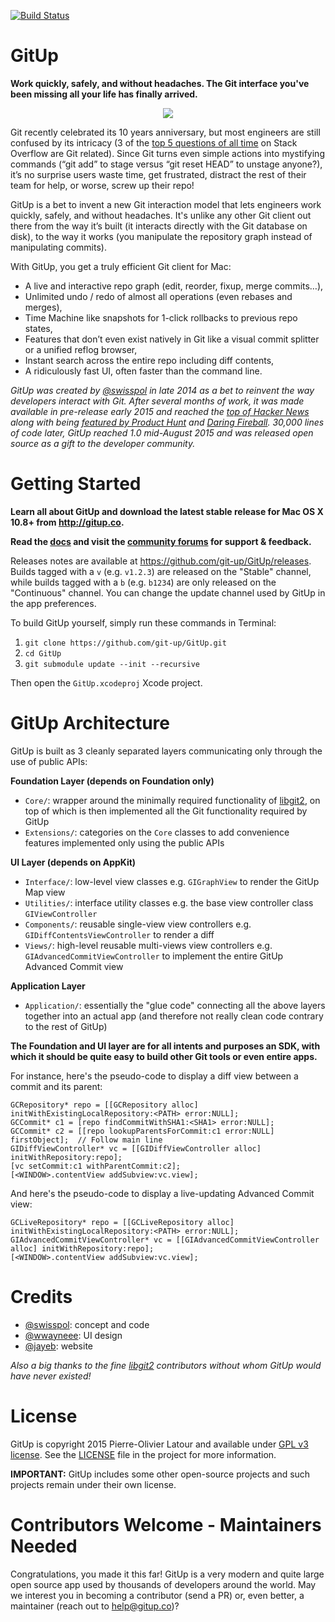 [![Build Status](https://travis-ci.org/git-up/GitUp.svg?branch=master)](https://travis-ci.org/git-up/GitUp)

GitUp
=====

**Work quickly, safely, and without headaches. The Git interface you've been missing all your life has finally arrived.**

<p align="center">
<img src="http://i.imgur.com/t6iC9TC.png">
</p>

Git recently celebrated its 10 years anniversary, but most engineers are still confused by its intricacy (3 of the [top 5 questions of all time](http://stackoverflow.com/questions?sort=votes) on Stack Overflow are Git related). Since Git turns even simple actions into mystifying commands (“git add” to stage versus “git reset HEAD” to unstage anyone?), it’s no surprise users waste time, get frustrated, distract the rest of their team for help, or worse, screw up their repo!

GitUp is a bet to invent a new Git interaction model that lets engineers work quickly, safely, and without headaches. It's unlike any other Git client out there from the way it’s built (it interacts directly with the Git database on disk), to the way it works (you manipulate the repository graph instead of manipulating commits).

With GitUp, you get a truly efficient Git client for Mac:
- A live and interactive repo graph (edit, reorder, fixup, merge commits…),
- Unlimited undo / redo of almost all operations (even rebases and merges),
- Time Machine like snapshots for 1-click rollbacks to previous repo states,
- Features that don’t even exist natively in Git like a visual commit splitter or a unified reflog browser,
- Instant search across the entire repo including diff contents, 
- A ridiculously fast UI, often faster than the command line.

*GitUp was created by [@swisspol](https://github.com/swisspol) in late 2014 as a bet to reinvent the way developers interact with Git. After several months of work, it was made available in pre-release early 2015 and reached the [top of Hacker News](https://news.ycombinator.com/item?id=9653978) along with being [featured by Product Hunt](http://www.producthunt.com/tech/gitup-1) and [Daring Fireball](http://daringfireball.net/linked/2015/06/04/gitup). 30,000 lines of code later, GitUp reached 1.0 mid-August 2015 and was released open source as a gift to the developer community.*

Getting Started
===============

**Learn all about GitUp and download the latest stable release for Mac OS X 10.8+ from http://gitup.co.**

**Read the [docs](http://forums.gitup.co/c/docs) and visit the [community forums](http://forums.gitup.co/) for support & feedback.**

Releases notes are available at https://github.com/git-up/GitUp/releases. Builds tagged with a `v` (e.g. `v1.2.3`) are released on the "Stable" channel, while builds tagged with a `b` (e.g. `b1234`) are only released on the "Continuous" channel. You can change the update channel used by GitUp in the app preferences.

To build GitUp yourself, simply run these commands in Terminal:

1. `git clone https://github.com/git-up/GitUp.git`
2. `cd GitUp`
3. `git submodule update --init --recursive`

Then open the `GitUp.xcodeproj` Xcode project.

GitUp Architecture
==================

GitUp is built as 3 cleanly separated layers communicating only through the use of public APIs:

**Foundation Layer (depends on Foundation only)**
- `Core/`: wrapper around the minimally required functionality of [libgit2](https://github.com/libgit2/libgit2), on top of which is then implemented all the Git functionality required by GitUp
- `Extensions/`: categories on the `Core` classes to add convenience features implemented only using the public APIs

**UI Layer (depends on AppKit)**
- `Interface/`: low-level view classes e.g. `GIGraphView` to render the GitUp Map view
- `Utilities/`: interface utility classes e.g. the base view controller class `GIViewController`
- `Components/`: reusable single-view view controllers e.g. `GIDiffContentsViewController` to render a diff
- `Views/`: high-level reusable multi-views view controllers e.g. `GIAdvancedCommitViewController` to implement the entire GitUp Advanced Commit view

**Application Layer**
- `Application/`: essentially the "glue code" connecting all the above layers together into an actual app (and therefore not really clean code contrary to the rest of GitUp)

**The Foundation and UI layer are for all intents and purposes an SDK, with which it should be quite easy to build other Git tools or even entire apps.**

For instance, here's the pseudo-code to display a diff view between a commit and its parent:
```objc
GCRepository* repo = [[GCRepository alloc] initWithExistingLocalRepository:<PATH> error:NULL];
GCCommit* c1 = [repo findCommitWithSHA1:<SHA1> error:NULL];
GCCommit* c2 = [[repo lookupParentsForCommit:c1 error:NULL] firstObject];  // Follow main line
GIDiffViewController* vc = [[GIDiffViewController alloc] initWithRepository:repo];
[vc setCommit:c1 withParentCommit:c2];
[<WINDOW>.contentView addSubview:vc.view];
```

And here's the pseudo-code to display a live-updating Advanced Commit view:
```objc
GCLiveRepository* repo = [[GCLiveRepository alloc] initWithExistingLocalRepository:<PATH> error:NULL];
GIAdvancedCommitViewController* vc = [[GIAdvancedCommitViewController alloc] initWithRepository:repo];
[<WINDOW>.contentView addSubview:vc.view];
```

Credits
=======

- [@swisspol](https://github.com/swisspol): concept and code
- [@wwayneee](https://github.com/wwayneee): UI design
- [@jayeb](https://github.com/jayeb): website

*Also a big thanks to the fine [libgit2](https://libgit2.github.com/) contributors without whom GitUp would have never existed!*

License
=======

GitUp is copyright 2015 Pierre-Olivier Latour and available under [GPL v3 license](http://www.gnu.org/licenses/gpl-3.0.txt). See the [LICENSE](LICENSE) file in the project for more information.

**IMPORTANT:** GitUp includes some other open-source projects and such projects remain under their own license.

Contributors Welcome - Maintainers Needed
=========================================

Congratulations, you made it this far! GitUp is a very modern and quite large open source app used by thousands of developers around the world. May we interest you in becoming a contributor (send a PR) or, even better, a maintainer (reach out to help@gitup.co)?
